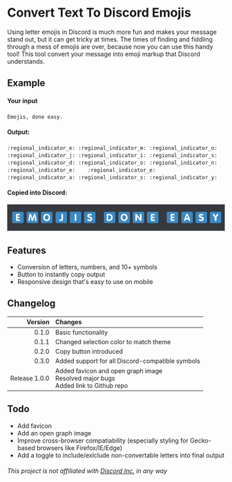 # Convert Text To Discord Emojis
Using letter emojis in Discord is much more fun and makes your message stand out, but it can get tricky at times. The times of finding and fiddling through a mess of emojis are over, because now you can use this handy tool! This tool convert your message into emoji markup that Discord understands.

## Example

#### Your input

``Emojis, done easy.``

#### Output:

`:regional_indicator_e: :regional_indicator_m: :regional_indicator_o: :regional_indicator_j: :regional_indicator_i: :regional_indicator_s:    :regional_indicator_d: :regional_indicator_o: :regional_indicator_n: :regional_indicator_e:    :regional_indicator_e: :regional_indicator_a: :regional_indicator_s: :regional_indicator_y:`

#### Copied into Discord:

![alt text][demo]

## Features

* Conversion of letters, numbers, and 10+ symbols
* Button to instantly copy output
* Responsive design that's easy to use on mobile

## Changelog
| Version  | Changes |
| ---: | :--- |
| 0.1.0  | Basic functionality  |
| 0.1.1  | Changed selection color to match theme  |
| 0.2.0  | Copy button introduced  |
| 0.3.0  | Added support for all Discord-compatible symbols  |
| Release 1.0.0  | Added favicon and open graph image </br> Resolved major bugs </br> Added link to Github repo|


## Todo

* Add favicon
* Add an open graph image
* Improve cross-browser compatiability (especially styling for Gecko-based browsers like Firefox/IE/Edge)
* Add a toggle to include/exlclude non-convertable letters into final output

###### This project is not affiliated with [Discord Inc.](https://discord.gg) in any way

[demo]: https://raw.githubusercontent.com/paramt/discord-emoji/master/demo.png "Demo"
